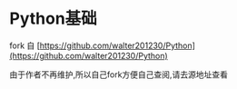 # Python基础

fork 自 [https://github.com/walter201230/Python](https://github.com/walter201230/Python)

由于作者不再维护,所以自己fork方便自己查阅,请去源地址查看
